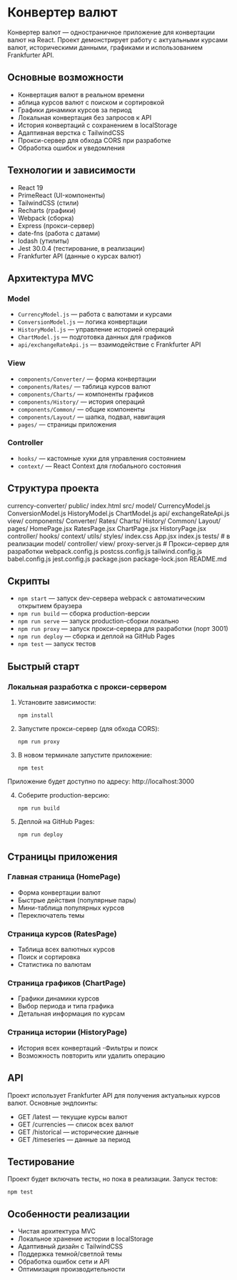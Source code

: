 # Конвертер валют 
Конвертер валют — одностраничное приложение для конвертации валют на React. Проект демонстрирует работу с актуальными курсами валют, историческими данными, графиками и использованием Frankfurter API.

## Основные возможности
- Конвертация валют в реальном времени
- аблица курсов валют с поиском и сортировкой
- Графики динамики курсов за период
- Локальная конвертация без запросов к API
- История конвертаций с сохранением в localStorage
- Адаптивная верстка с TailwindCSS
- Прокси-сервер для обхода CORS при разработке
- Обработка ошибок и уведомления

## Технологии и зависимости
- React 19
- PrimeReact (UI-компоненты)
- TailwindCSS (стили)
- Recharts (графики)
- Webpack (сборка)
- Express (прокси-сервер)
- date-fns (работа с датами)
- lodash (утилиты)
- Jest 30.0.4 (тестирование, в реализации) 
- Frankfurter API (данные о курсах валют)

## Архитектура MVC
### Model
- `CurrencyModel.js` — работа с валютами и курсами
- `ConversionModel.js` — логика конвертации
- `HistoryModel.js` — управление историей операций
- `ChartModel.js` — подготовка данных для графиков
- `api/exchangeRateApi.js` — взаимодействие с Frankfurter API

### View
- `components/Converter/` — форма конвертации
- `components/Rates/` — таблица курсов валют
- `components/Charts/` — компоненты графиков
- `components/History/` — история операций
- `components/Common/` — общие компоненты
- `components/Layout/` — шапка, подвал, навигация
- `pages/` — страницы приложения

### Controller
- `hooks/` — кастомные хуки для управления состоянием
- `context/` — React Context для глобального состояния

## Структура проекта
currency-converter/
  public/
    index.html
  src/
    model/
      CurrencyModel.js
      ConversionModel.js
      HistoryModel.js
      ChartModel.js
      api/
        exchangeRateApi.js
    view/
      components/
        Converter/
        Rates/
        Charts/
        History/
        Common/
        Layout/
      pages/
        HomePage.jsx
        RatesPage.jsx
        ChartPage.jsx
        HistoryPage.jsx
      controller/
        hooks/
        context/
      utils/
      styles/
        index.css
      App.jsx
      index.js
      tests/ # в реализации 
        model/
        controller/
        view/
  proxy-server.js # Прокси-сервер для разработки
  webpack.config.js
  postcss.config.js
  tailwind.config.js
  babel.config.js
  jest.config.js
  package.json
  package-lock.json
  README.md

## Скрипты
- `npm start` — запуск dev-сервера webpack с автоматическим открытием браузера
- `npm run build` — сборка production-версии
- `npm run serve` — запуск production-сборки локально
- `npm run proxy` — запуск прокси-сервера для разработки (порт 3001)
- `npm run deploy` — сборка и деплой на GitHub Pages
- `npm test` — запуск тестов

## Быстрый старт
### Локальная разработка с прокси-сервером
1. Установите зависимости:
   ```
   npm install
   ```

2. Запустите прокси-сервер (для обхода CORS):
   ```
   npm run proxy
   ```

3. В новом терминале запустите приложение:
   ```
   npm test
   ```

  Приложение будет доступно по адресу: http://localhost:3000

4. Соберите production-версию:
   ```
   npm run build
   ```

5. Деплой на GitHub Pages:
   ```
   npm run deploy
   ```

## Страницы приложения
### Главная страница (HomePage)
- Форма конвертации валют
- Быстрые действия (популярные пары)
- Мини-таблица популярных курсов
- Переключатель темы
### Страница курсов (RatesPage)
- Таблица всех валютных курсов
- Поиск и сортировка
- Статистика по валютам
### Страница графиков (ChartPage)
- Графики динамики курсов
- Выбор периода и типа графика
- Детальная информация по курсам
### Страница истории (HistoryPage)
- История всех конвертаций
-Фильтры и поиск
- Возможность повторить или удалить операцию

## API
Проект использует Frankfurter API для получения актуальных курсов валют.
Основные эндпоинты:
- GET /latest — текущие курсы валют
- GET /currencies — список всех валют
- GET /historical — исторические данные
- GET /timeseries — данные за период

## Тестирование
Проект будет включать тесты, но пока в реализации.
Запуск тестов:
   ```
   npm test
   ```

## Особенности реализации
- Чистая архитектура MVC
- Локальное хранение истории в localStorage
- Адаптивный дизайн с TailwindCSS
- Поддержка темной/светлой темы
- Обработка ошибок сети и API
- Оптимизация производительности
